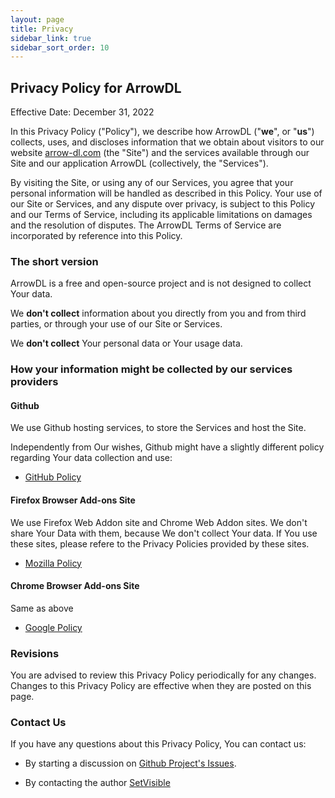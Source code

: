 ```yaml
---
layout: page
title: Privacy
sidebar_link: true
sidebar_sort_order: 10
---
```


## Privacy Policy for ArrowDL

Effective Date: December 31, 2022

In this Privacy Policy ("Policy"), we describe how ArrowDL ("**we**", or "**us**") collects, uses, and discloses information that we obtain about visitors to our website [arrow-dl.com](https://www.arrow-dl.com/) (the "Site") and the services available through our Site and our application ArrowDL (collectively, the "Services").

By visiting the Site, or using any of our Services, you agree that your personal information will be handled as described in this Policy. Your use of our Site or Services, and any dispute over privacy, is subject to this Policy and our Terms of Service, including its applicable limitations on damages and the resolution of disputes. The ArrowDL Terms of Service are incorporated by reference into this Policy.


### The short version

ArrowDL is a free and open-source project and is not designed to collect Your data.

We **don't collect** information about you directly from you and from third parties, or through your use of our Site or Services.

We **don't collect** Your personal data or Your usage data.


### How your information might be collected by our services providers

#### Github

We use Github hosting services, to store the Services and host the Site.

Independently from Our wishes, Github might have a slightly different policy regarding Your data collection and use:

- [GitHub Policy](https://docs.github.com/en/site-policy)


#### Firefox Browser Add-ons Site

We use Firefox Web Addon site and Chrome Web Addon sites. We don't share Your Data with them, because We don't collect Your data. If You use these sites, please refere to the Privacy Policies provided by these sites.

- [Mozilla Policy](https://www.mozilla.org/fr/privacy)


#### Chrome Browser Add-ons Site

Same as above

- [Google Policy](https://policies.google.com/privacy)



### Revisions

You are advised to review this Privacy Policy periodically for any changes. Changes to this Privacy Policy are effective when they are posted on this page.


### Contact Us

If you have any questions about this Privacy Policy, You can contact us:

- By starting a discussion on [Github Project's Issues](https://github.com/setvisible/ArrowDL/issues).

- By contacting the author [SetVisible](https://github.com/setvisible)

